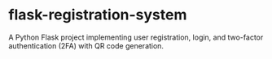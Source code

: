# flask-registration-system
A Python Flask project implementing user registration, login, and two-factor authentication (2FA) with QR code generation.

